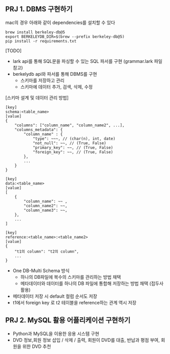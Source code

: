 ## PRJ 1. DBMS 구현하기

mac의 경우 아래와 같이 dependencies를 설치할 수 있다
```
brew install berkeley-db@5
export BERKELEYDB_DIR=$(brew --prefix berkeley-db@5)
pip install -r requirements.txt
```
[TODO]
* lark api를 통해 SQL문을 파싱할 수 있는 SQL 파서를 구현 (grammar.lark 파일 참고)
* berkelydb api와 파서를 통해 DBMS를 구현
  - 스키마를 저장하고 관리
  - 스키마에 데이터 추가, 검색, 삭제, 수정

[스키마 설계 및 데이터 관리 방법]
```
[key]
schema:<table_name>
[value]
{
    "columns": ["column_name", "column_name2", ...],
    "columns_metadata": {
        "column_name" : {
            "type": ~~~, // (char(n), int, date)
            "not_null": ~~, // (True, False)
            "primary_key": ~~, // (True, False)
            "foreign_key": ~~, // (True, False)
        },
        ...
    }
}

[key]
data:<table_name>
[value]
[
    {
        "column_name": ~~ ,
        "column_name2": ~~,
        "column_name3": ~~,
    },
    ...
]

[key]
reference:<table_name>:<table_name2>
[value]
{
    "t1의 column": "t2의 column",
    ...
}
```
* One DB-Multi Schema 방식
  - 하나의 DB파일에 복수의 스키마를 관리하는 방법 채택
  - 메타데이터와 데이터를 하나의 DB 파일에 통합해 저장하는 방법 채택 (접두사 활용)
* 메타데이터 저장 시 default 컬럼 순서도 저장
* t1에서 foreign key 로 t2 테이블을 reference하는 관계 역시 저장


## PRJ 2. MySQL 활용 어플리케이션 구현하기

* Python과 MySQL을 이용한 응용 시스템 구현
* DVD 정보,회원 정보 삽입 / 삭제 / 출력, 회원이 DVD를 대출, 반납과 평점 부여, 회원을 위한 DVD 추천
